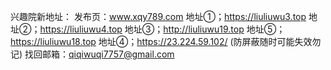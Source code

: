 
兴趣院新地址：
发布页：www.xqy789.com
地址①；https://liuliuwu3.top
地址②；https://liuliuwu4.top
地址③；http://liuliuwu19.top
地址⑤；https://liuliuwu18.top
地址④；https://23.224.59.102/ (防屏蔽随时可能失效勿记)
找回邮箱：qiqiwuqi7757@gmail.com

